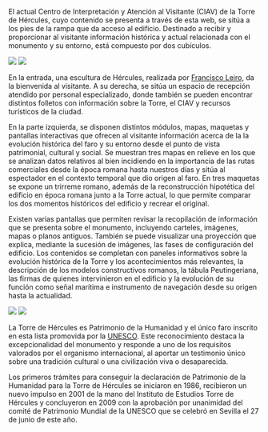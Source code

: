 El actual Centro de Interpretación y Atención al Visitante (CIAV) de la Torre de Hércules, cuyo contenido se presenta a través de esta web, se sitúa a los pies de la rampa que da acceso al edificio. Destinado a recibir y proporcionar al visitante información histórica y actual relacionada con el monumento y su entorno, está compuesto por dos cubículos.

<div class="photoset-grid" data-layout="2">
<a href="http://ciav.s3.amazonaws.com/img/_DSC3302.jpg" class="fresco" data-fresco-group="article" data-fresco-caption="Cubículos CIAV"><img src="http://ciav.s3.amazonaws.com/img/_DSC3302.jpg"></a>
<a href="http://ciav.s3.amazonaws.com/img/panorama.jpg" class="fresco" data-fresco-group="article" data-fresco-caption="Interior CIAV"><img src="http://ciav.s3.amazonaws.com/img/panorama.jpg"></a>
</div>

En la entrada, una escultura de Hércules, realizada por [Francisco Leiro](http://es.wikipedia.org/wiki/Francisco_Leiro_Lois), da la bienvenida al visitante. A su derecha, se sitúa un espacio de recepción atendido por personal especializado, donde también se pueden encontrar distintos folletos con información sobre la Torre, el CIAV y recursos turísticos de la ciudad. 

En la parte izquierda, se disponen distintos módulos, mapas, maquetas y pantallas interactivas que ofrecen al visitante información acerca de la la evolución histórica del faro y su entorno desde el punto de vista patrimonial, cultural y social. Se muestran tres mapas en relieve en los que se analizan datos relativos al bien incidiendo en la importancia de las rutas comerciales desde la época romana hasta nuestros días y sitúa al espectador en el contexto temporal que dio origen al faro. En tres maquetas se expone un trirreme romano, además de la reconstrucción hipotética del edificio en época romana junto a la Torre actual, lo que permite comparar los dos momentos históricos del edificio y recrear el original. 

Existen varias pantallas que permiten revisar la recopilación de información que se presenta sobre el monumento, incluyendo carteles, imágenes, mapas o planos antiguos. También se puede visualizar una proyección que explica, mediante la sucesión de imágenes, las fases de configuración del edificio. Los contenidos se completan con paneles informativos sobre la evolución histórica de la Torre y los acontecimientos más relevantes, la descripción de los modelos constructivos romanos, la tábula Peutingeriana, las firmas de quienes intervinieron en el edificio y la evolución de su función como señal marítima e instrumento de navegación desde su origen hasta la actualidad. 

<div class="photoset-grid" data-layout="2">
<a href="http://ciav.s3.amazonaws.com/img/_DSC5560.jpg" class="fresco" data-fresco-group="article" data-fresco-caption="Maqueta trifológica"><img src="http://ciav.s3.amazonaws.com/img/_DSC5560.jpg"></a>
<a href="http://ciav.s3.amazonaws.com/img/_DSC3206.jpg" class="fresco" data-fresco-group="article" data-fresco-caption="Trirreme"><img src="http://ciav.s3.amazonaws.com/img/_DSC3206.jpg"></a>
</div>

La Torre de Hércules es Patrimonio de la Humanidad y el único faro inscrito en esta lista promovida por la [UNESCO](http://www.unesco.org). Este reconocimiento destaca la excepcionalidad del monumento y responde a uno de los requisitos valorados por el organismo internacional, al aportar un testimonio único sobre una tradición cultural o una civilización viva o desaparecida.

Los primeros trámites para conseguir la declaración de Patrimonio de la Humanidad para la Torre de Hércules se iniciaron en 1986, recibieron un nuevo impulso en 2001 de la mano del Instituto de Estudios Torre de Hércules y concluyeron en 2009 con la aprobación por unanimidad del comité de Patrimonio Mundial de la UNESCO que se celebró en Sevilla el 27 de junio de este año. 
